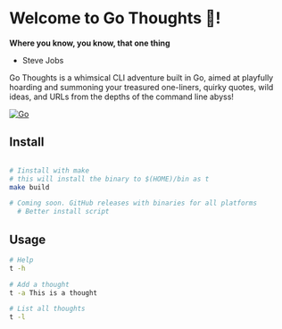 # Welcome to Go Thoughts 🤯!

**Where you know, you know, that one thing**
- Steve Jobs

Go Thoughts is a whimsical CLI adventure built in Go, aimed at playfully hoarding and summoning your treasured one-liners, quirky quotes, wild ideas, and URLs from the depths of the command line abyss!

[![Go](https://github.com/destinio/go-thoughts/actions/workflows/go.yml/badge.svg?branch=main)](https://github.com/destinio/go-thoughts/actions/workflows/go.yml)

## Install

```bash

# Iinstall with make
# this will install the binary to $(HOME)/bin as t
make build

# Coming soon. GitHub releases with binaries for all platforms
  # Better install script
```

## Usage

```bash
# Help
t -h

# Add a thought
t -a This is a thought

# List all thoughts
t -l
```
